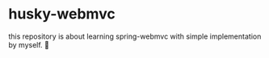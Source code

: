 # husky-webmvc

this repository is about learning spring-webmvc with simple implementation by myself. 🧾